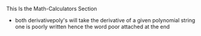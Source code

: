 This Is the Math-Calculators Section
* both derivativepoly's will take the derivative of a given polynomial string one is poorly written hence the word poor attached at the end
